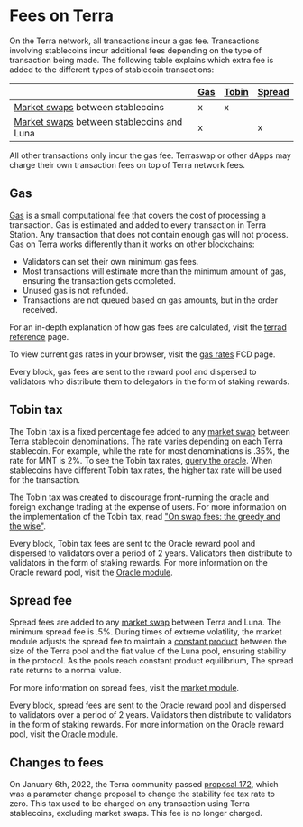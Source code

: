 # Fees on Terra

On the Terra network, all transactions incur a gas fee. Transactions involving stablecoins incur additional fees depending on the type of transaction being made. The following table explains which extra fee is added to the different types of stablecoin transactions:

|                                                                        | [Gas](#gas) | [Tobin](#tobin-tax) | [Spread](#spread-fee) |
|------------------------------------------------------------------------|-------------|---------------------|-----------------------|
| [Market swaps](./glossary.md#market-swap) between stablecoins          | x           | x                   |                       |
| [Market swaps](./glossary.md#market-swap) between stablecoins and Luna | x           |                     | x                     |

All other transactions only incur the gas fee.
Terraswap or other dApps may charge their own transaction fees on top of Terra network fees.

## Gas
[Gas](glossary.md#fees) is a small computational fee that covers the cost of processing a transaction. Gas is estimated and added to every transaction in Terra Station. Any transaction that does not contain enough gas will not process.
Gas on Terra works differently than it works on other blockchains:

- Validators can set their own minimum gas fees.
- Most transactions will estimate more than the minimum amount of gas, ensuring the transaction gets completed.
- Unused gas is not refunded.
- Transactions are not queued based on gas amounts, but in the order received.

For an in-depth explanation of how gas fees are calculated, visit the [terrad reference](/Reference/terrad/#fees) page.

To view current gas rates in your browser, visit the [gas rates](https://fcd.terra.dev/v1/txs/gas_prices) FCD page.

Every block, gas fees are sent to the reward pool and dispersed to validators who distribute them to delegators in the form of staking rewards.

## Tobin tax

The Tobin tax is a fixed percentage fee added to any [market swap](glossary.md#market-swap) between Terra stablecoin denominations. The rate varies depending on each Terra stablecoin. For example, while the rate for most denominations is .35%, the rate for MNT is 2%. To see the Tobin tax rates, [query the oracle](https://lcd.terra.dev/terra/oracle/v1beta1/denoms/tobin_taxes). When stablecoins have different Tobin tax rates, the higher tax rate will be used for the transaction.

The Tobin tax was created to discourage front-running the oracle and foreign exchange trading at the expense of users. For more information on the implementation of the Tobin tax, read ["On swap fees: the greedy and the wise"](https://medium.com/terra-money/on-swap-fees-the-greedy-and-the-wise-b967f0c8914e).

Every block, Tobin tax fees are sent to the Oracle reward pool and dispersed to validators over a period of 2 years. Validators then distribute  to validators in the form of staking rewards. For more information on the Oracle reward pool, visit the [Oracle module](spec-oracle.md).

## Spread fee

Spread fees are added to any [market swap](glossary.md#market-swap) between Terra and Luna. The minimum spread fee is .5%. During times of extreme volatility, the market module adjusts the spread fee to maintain a [constant product](../develop/module-specifications/spec-market.html#market-making-algorithm) between the size of the Terra pool and the fiat value of the Luna pool, ensuring stability in the protocol. As the pools reach constant product equilibrium, The spread rate returns to a normal value.

For more information on spread fees, visit the [market module](../develop/module-specifications/spec-market.md).

Every block, spread fees are sent to the Oracle reward pool and dispersed to validators over a period of 2 years. Validators then distribute  to validators in the form of staking rewards. For more information on the Oracle reward pool, visit the [Oracle module](spec-oracle.md).

## Changes to fees

On January 6th, 2022, the Terra community passed [proposal 172](https://station.terra.money/proposal/172), which was a parameter change proposal to change the stability fee tax rate to zero. This tax used to be charged on any transaction using Terra stablecoins, excluding market swaps. This fee is no longer charged.
